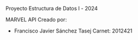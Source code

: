 Proyecto Estructura de Datos l - 2024

MARVEL API
Creado por:
 - Francisco Javier Sánchez Tasej
   Carnet: 2012421
